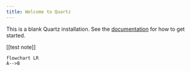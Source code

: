 ```yaml
---
title: Welcome to Quartz
---
```


This is a blank Quartz installation.
See the [documentation](https://quartz.jzhao.xyz) for how to get started.

[[test note]]

```mermaid
flowchart LR
A-->B
```